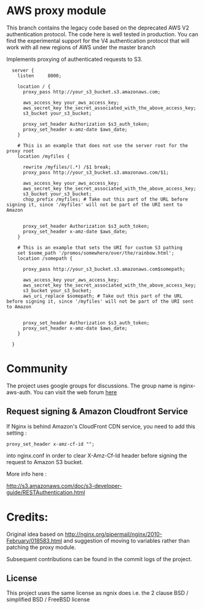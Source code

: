 # AWS proxy module

This branch contains the legacy code based on the deprecated AWS V2 authentication protocol.
The code here is well tested in production. You can find the experimental support for the
V4 authentication protocol that will work with all new regions of AWS under the master branch

Implements proxying of authenticated requests to S3.

```nginx
  server {
    listen     8000;

    location / {
      proxy_pass http://your_s3_bucket.s3.amazonaws.com;

      aws_access_key your_aws_access_key;
      aws_secret_key the_secret_associated_with_the_above_access_key;
      s3_bucket your_s3_bucket;

      proxy_set_header Authorization $s3_auth_token;
      proxy_set_header x-amz-date $aws_date;
    }

    # This is an example that does not use the server root for the proxy root
	location /myfiles {
	
      rewrite /myfiles/(.*) /$1 break;
      proxy_pass http://your_s3_bucket.s3.amazonaws.com/$1;

      aws_access_key your_aws_access_key;
      aws_secret_key the_secret_associated_with_the_above_access_key;
      s3_bucket your_s3_bucket;
      chop_prefix /myfiles; # Take out this part of the URL before signing it, since '/myfiles' will not be part of the URI sent to Amazon  


      proxy_set_header Authorization $s3_auth_token;
      proxy_set_header x-amz-date $aws_date;
    }

    # This is an example that sets the URI for custom S3 pathing
    set $some_path '/promos/somewhere/over/the/rainbow.html';
    location /somepath {
  
      proxy_pass http://your_s3_bucket.s3.amazonaws.com$somepath;

      aws_access_key your_aws_access_key;
      aws_secret_key the_secret_associated_with_the_above_access_key;
      s3_bucket your_s3_bucket;
      aws_uri_replace $somepath; # Take out this part of the URL before signing it, since '/myfiles' will not be part of the URI sent to Amazon  


      proxy_set_header Authorization $s3_auth_token;
      proxy_set_header x-amz-date $aws_date;
    }

  }
```


# Community

The project uses google groups for discussions. The group name is nginx-aws-auth. You can visit the web forum [here](https://groups.google.com/forum/#!forum/nginx-aws-auth)


Request signing & Amazon Cloudfront Service
-------------------------------------------


If Nginx is behind Amazon's CloudFront CDN service, you need to add this setting : 

```nginx
proxy_set_header x-amz-cf-id "";
```

into nginx.conf in order to clear X-Amz-Cf-Id header before signing the request to Amazon S3 bucket.


More info here : 

http://s3.amazonaws.com/doc/s3-developer-guide/RESTAuthentication.html


Credits:
========
Original idea based on http://nginx.org/pipermail/nginx/2010-February/018583.html and suggestion of moving to variables rather than patching the proxy module.

Subsequent contributions can be found in the commit logs of the project.

License
-------
This project uses the same license as ngnix does i.e. the 2 clause BSD / simplified BSD / FreeBSD license

